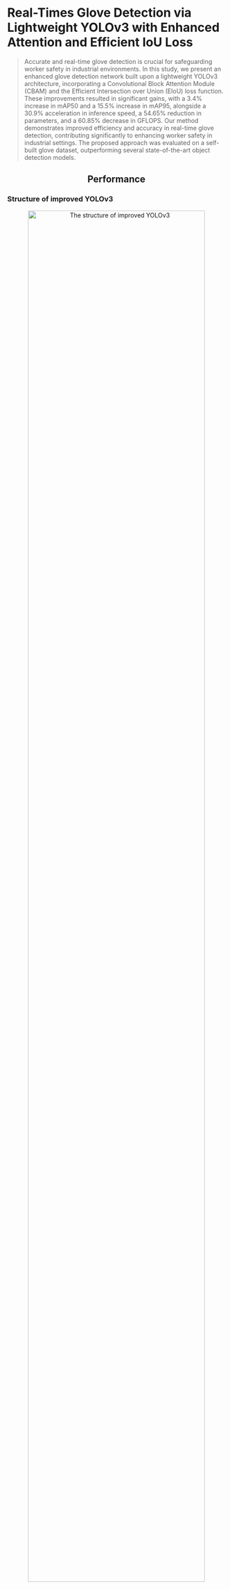 # Real-Times Glove Detection via Lightweight YOLOv3 with Enhanced Attention and Efficient IoU Loss
> Accurate and real-time glove detection is crucial for safeguarding worker safety in industrial environments. In this study, we present an enhanced glove detection network built upon a lightweight YOLOv3 architecture, incorporating a Convolutional Block Attention Module (CBAM) and the Efficient Intersection over Union (EIoU) loss function. These improvements resulted in significant gains, with a 3.4% increase in mAP50 and a 15.5% increase in mAP95, alongside a 30.9% acceleration in inference speed, a 54.65% reduction in parameters, and a 60.85% decrease in GFLOPS. Our method demonstrates improved efficiency and accuracy in real-time glove detection, contributing significantly to enhancing worker safety in industrial settings. The proposed approach was evaluated on a self-built glove dataset, outperforming several state-of-the-art object detection models.

## <div align="center">Performance</div>
### Structure of improved YOLOv3

<div align="center">
  <img src="Figures/Figure7.png" alt="The structure of improved YOLOv3" width="90%"/>
  <p><i>Figure 1：The improved structure of YOLOv3, which used GhostConv in the backbone, added CBAM to the neck and used EIoU as loss function.</i></p>
</div>

### Comparison with other real-time object detectors, the improved model achieve state-of-the-arts performance
<div align="center">
  <img src="Figures/Figure1.png" alt="Comparison with other real-time object detectors, the improved model achieve state-of-the-arts performance" width="90%"/>
  <p><i>Figure 2：Comparison with other real-time object detectors, the improved model achieve state-of-the-arts performance.</i></p>
</div>

### Visual results of the Improved model
<div align="center">
  <img src="Figures/Figure11_a.jpg" alt="The detection results of the improved model" width="90%"/>
  <p><i>Figure 3-a</i></p>
</div>

<div align="center">
  <img src="Figures/Figure11_b.jpg" alt="The detection results of the improved model" width="90%"/>
  <p><i>Figure 3-b</i></p>
</div>

<div align="center">
  <img src="Figures/Figure11_c.jpg" alt="The detection results of the improved model" width="90%"/>
  <p><i>Figure 3-c</i></p>
</div>

<div align="center">
  <table>
    <tr>
      <td align="center">
        <img src="Figures/Figure11_d.jpg" alt="YOLOv3 Structure" width="90%"/>
        <p><i>Figure 3-d</i></p>
      </td>
      <td align="center">
        <img src="Figures/Figure11_e.jpg" alt="Backbone with GhostConv" width="90%"/>
        <p><i>Figure 3-e</i></p>
      </td>
    </tr>
    <tr>
      <td align="center">
        <img src="Figures/Figure11_f.jpg" alt="Neck with CBAM" width="90%"/>
        <p><i>Figure 3-f</i></p>
      </td>
      <td align="center">
        <img src="Figures/Figure11_g.jpg" alt="EIoU Loss Function" width="90%"/>
        <p><i>Figure 3-g</i></p>
      </td>
    </tr>
  </table>
</div>

### Visual comparison of improved model and original model: the improved model can detect the right gloves with the right number.

<div align="center">
  <table>
    <tr>
      <td align="center">
        <img src="Figures/Figure14_a.jpg" alt="YOLOv3 Structure" width="90%"/>
        <p><i>Figure 4-a: The improved model can detect the right number and position of the gloves</i></p>
      </td>
      <td align="center">
        <img src="Figures/Figure14_b.jpg" alt="Backbone with GhostConv" width="90%"/>
        <p><i>Figure 4-b: The default model detect the glove with wrong number and position</i></p>
      </td>
    </tr>
  </table>
</div>

<div align="center">
  <img src="Figures/Figure14_c.jpg" alt="The detection results of the improved model" width="90%"/>
  <p><i>Figure 4-c: The improved model detects gloves with the rights number.</i></p>
</div>

<div align="center">
  <img src="Figures/Figure14_d.jpg" alt="The detection results of the default model" width="90%"/>
  <p><i>Figure 4-d: The default model detects 2 gloves as 1.</i></p>
</div>


### The effect of adding CBAM
As a result, the network gains a better understanding of the importance of different channels and positions within various feature maps. The channel attention mechanism allows the network to allocate weights based on the significance of each channel, helping it identify which channels are more critical. Additionally, through the spatial attention mechanism, the network can determine the importance of specific positions within the feature map, enabling it to focus on those areas. Figure below illustrates the heatmap changes in the image after the addition of CBAM.

<div align="center">
  <img src="Figures/Figure12_b.png" alt="The detection results of the improved model" width="90%"/>
  <p><i>Figure 5-a: Heatmap of adding CBAM.</i></p>
</div>

<div align="center">
  <img src="Figures/Figure12_c.png" alt="The detection results of the default model" width="90%"/>
  <p><i>Figure 5-a: Heatmap of not adding CBAM.</i></p>
</div>

## <div align="center">Install</div>
Clone repo and install [requirements.txt](https://github.com/ultralytics/yolov5/blob/master/requirements.txt) in a [**Python>=3.7.0**](https://www.python.org/) environment, including [**PyTorch>=1.7**](https://pytorch.org/get-started/locally/).

```bash
git clone https://github.com/ultralytics/y](https://github.com/WMShuai/gloves-yolov3.git  # clone
cd gloves-yolov3
pip install -r requirements.txt  # install
```
## <div align="center">Detect</div>
To see the results of the model at the best performance, the weights can be downloaded from [best weights](https://pan.baidu.com/s/1TuEROc4JO7jMxFX5TDB3Ew?pwd=qu3a):

```bash
python detetct.py --view-img --weights best.pt --source Test_Gloves_1.mp4
```

To see the results of the model at the last epochs' performance, the weights can be downloaded from [last weights](https://pan.baidu.com/s/1yKCcHeItCD_5ggchs12JQQ?pwd=u5mv):

```bash
python detetct.py --view-img --weights last.pt --source Test_Gloves_1.mp4
```

## <div align="center">Further research</div>
We also did some further works using MediaPipe [MediaPipe](https://developers.google.com/mediapipe). This helps the alogorithm to determine whether the gloves were wearing on the worker's hand or left on the ground. To see the performance you need to install MediaPipe.

```bash
pip install meidapipe
```

Then, run the following code:

```bash
python YOLO_MP.py --nosave --view-img --weights best.pt --source Test_Gloves_1.mp4
```

The [video](Figures/gloves-mediapipe.gif) shows the result together with MediaPipe

![Gloves detection together with MediaPipe](Figures/gloves-mediapipe.gif)
